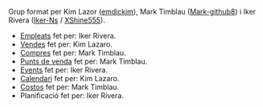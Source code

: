 Grup format per Kim Lazor ([emdickim](https://github.com/emdickim)), Mark Timblau ([Mark-github8](https://github.com/Mark-github8)) i Iker Rivera ([Iker-Ns](https://github.com/Iker-Ns) / [XShine555](https://github.com/XShine555/)).

- [Empleats](./Empleados.md) fet per: Iker Rivera.
- [Vendes](./Vendes.md) fet per: Kim Lazaro.
- [Compres](./Compres.md) fet per: Mark Timblau.
- [Punts de venda](./Punts_De_venda.md) fet per: Mark Timblau.
- [Events](./Eventos.md) fet per: Iker Rivera.
- [Calendari](./Calendari.md) fet per: Kim Lazaro.
- [Costos](./Costos.md) fet per: Mark Timblau.
- Planificació fet per: Iker Rivera.